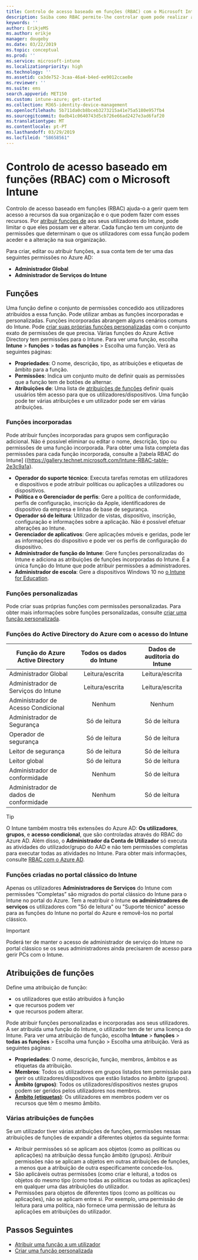 ```yaml
---
title: Controlo de acesso baseado em funções (RBAC) com o Microsoft Intune
description: Saiba como RBAC permite-lhe controlar quem pode realizar ações e fazer alterações no Microsoft Intune.
keywords: ''
author: ErikjeMS
ms.author: erikje
manager: dougeby
ms.date: 03/22/2019
ms.topic: conceptual
ms.prod: ''
ms.service: microsoft-intune
ms.localizationpriority: high
ms.technology: ''
ms.assetid: ca3de752-3caa-46a4-b4ed-ee9012ccae8e
ms.reviewer: ''
ms.suite: ems
search.appverid: MET150
ms.custom: intune-azure; get-started
ms.collection: M365-identity-device-management
ms.openlocfilehash: 5b711da0cb8bceb3273215a41e75a5180e957fb4
ms.sourcegitcommit: 0adb41c0640743d5cb726e66ad2427e3ad6faf20
ms.translationtype: MT
ms.contentlocale: pt-PT
ms.lasthandoff: 03/29/2019
ms.locfileid: "58658561"
---
```

# <a name="role-based-access-control-rbac-with-microsoft-intune"></a>Controlo de acesso baseado em funções (RBAC) com o Microsoft Intune

Controlo de acesso baseado em funções (RBAC) ajuda-o a gerir quem tem acesso a recursos da sua organização e o que podem fazer com esses recursos.  Por [atribuir funções de](assign-role.md) aos seus utilizadores do Intune, pode limitar o que eles possam ver e alterar. Cada função tem um conjunto de permissões que determinam o que os utilizadores com essa função podem aceder e a alteração na sua organização.

Para criar, editar ou atribuir funções, a sua conta tem de ter uma das seguintes permissões no Azure AD:
- **Administrador Global**
- **Administrador de Serviços do Intune**

## <a name="roles"></a>Funções
Uma função define o conjunto de permissões concedido aos utilizadores atribuídos a essa função.
Pode utilizar ambas as funções incorporadas e personalizadas. Funções incorporadas abrangem alguns cenários comuns do Intune. Pode [criar suas próprias funções personalizadas](create-custom-role.md) com o conjunto exato de permissões de que precisa. Várias funções do Azure Active Directory tem permissões para o Intune.
Para ver uma função, escolha **Intune** > **funções** > **todas as funções** > Escolha uma função. Verá as seguintes páginas:

-   **Propriedades**: O nome, descrição, tipo, as atribuições e etiquetas de âmbito para a função. 
-   **Permissões**: Indica um conjunto muito de definir quais as permissões que a função tem de botões de alternar.
-   **Atribuições de**: Uma lista de [atribuições de funções]( assign-role.md) definir quais usuários têm acesso para que os utilizadores/dispositivos. Uma função pode ter várias atribuições e um utilizador pode ser em várias atribuições.

### <a name="built-in-roles"></a>Funções incorporadas
Pode atribuir funções incorporadas para grupos sem configuração adicional. Não é possível eliminar ou editar o nome, descrição, tipo ou permissões de uma função incorporada. Para obter uma lista completa das permissões para cada função incorporada, consulte a [tabela RBAC do Intune] ((https://gallery.technet.microsoft.com/Intune-RBAC-table-2e3c9a1a).

- **Operador do suporte técnico**: Executa tarefas remotas em utilizadores e dispositivos e pode atribuir políticas ou aplicações a utilizadores ou dispositivos.
- **Política e o Gerenciador de perfis**: Gere a política de conformidade, perfis de configuração, inscrição da Apple, identificadores de dispositivo da empresa e linhas de base de segurança.
- **Operador só de leitura**: Utilizador de vistas, dispositivo, inscrição, configuração e informações sobre a aplicação. Não é possível efetuar alterações ao Intune.
- **Gerenciador de aplicativos**: Gere aplicações móveis e geridas, pode ler as informações do dispositivo e pode ver os perfis de configuração do dispositivo.
- **Administrador de função do Intune**: Gere funções personalizadas do Intune e adiciona as atribuições de funções incorporadas do Intune. É a única função do Intune que pode atribuir permissões a administradores.
- **Administrador de escola**: Gere a dispositivos Windows 10 no [o Intune for Education](introduction-intune-education.md).

### <a name="custom-roles"></a>Funções personalizadas
Pode criar suas próprias funções com permissões personalizadas. Para obter mais informações sobre funções personalizadas, consulte [criar uma função personalizada](create-custom-role.md).

### <a name="azure-active-directory-roles-with-intune-access"></a>Funções do Active Directory do Azure com o acesso do Intune
| Função do Azure Active Directory | Todos os dados do Intune | Dados de auditoria do Intune |
| --- | :---: | :---: |
| Administrador Global | Leitura/escrita | Leitura/escrita |
| Administrador de Serviços do Intune | Leitura/escrita | Leitura/escrita |
| Administrador de Acesso Condicional | Nenhum | Nenhum |
| Administrador de Segurança | Só de leitura | Só de leitura |
| Operador de segurança | Só de leitura | Só de leitura |
| Leitor de segurança | Só de leitura | Só de leitura |
| Leitor global | Só de leitura | Só de leitura |
| Administrador de conformidade | Nenhum | Só de leitura |
| Administrador de dados de conformidade | Nenhum | Só de leitura |

> [!TIP]
> O Intune também mostra três extensões do Azure AD: **Os utilizadores**, **grupos**, e **acesso condicional**, que são controladas através do RBAC do Azure AD. Além disso, o **Administrador da Conta de Utilizador** só executa as atividades do utilizador/grupo do AAD e não tem permissões completas para executar todas as atividades no Intune. Para obter mais informações, consulte [RBAC com o Azure AD](https://docs.microsoft.com/azure/active-directory/active-directory-assign-admin-roles).
### <a name="roles-created-in-the-intune-classic-portal"></a>Funções criadas no portal clássico do Intune
Apenas os utilizadores **Administradores de Serviços** do Intune com permissões “Completas” são migrados do portal clássico do Intune para o Intune no portal do Azure. Tem a reatribuir o Intune **os administradores de serviços** os utilizadores com "Só de leitura" ou "Suporte técnico" acesso para as funções do Intune no portal do Azure e removê-los no portal clássico.
> [!IMPORTANT]
> Poderá ter de manter o acesso de administrador de serviço do Intune no portal clássico se os seus administradores ainda precisarem de acesso para gerir PCs com o Intune.

## <a name="role-assignments"></a>Atribuições de funções
Define uma atribuição de função:

- os utilizadores que estão atribuídos à função
- que recursos podem ver
- que recursos podem alterar.

Pode atribuir funções personalizadas e incorporadas aos seus utilizadores. A ser atribuída uma função do Intune, o utilizador tem de ter uma licença do Intune.
Para ver uma atribuição de função, escolha **Intune** > **funções** > **todas as funções** > Escolha uma função > Escolha uma atribuição. Verá as seguintes páginas:

-   **Propriedades**: O nome, descrição, função, membros, âmbitos e as etiquetas da atribuição.
-   **Membros**: Todos os utilizadores em grupos listados tem permissão para gerir os utilizadores/dispositivos que estão listados no âmbito (grupos).
-   **Âmbito (grupos)**: Todos os utilizadores/dispositivos nestes grupos podem ser geridos pelos utilizadores nos membros.
-   **[Âmbito (etiquetas)](scope-tags.md)**: Os utilizadores em membros podem ver os recursos que têm o mesmo âmbito.

### <a name="multiple-role-assignments"></a>Várias atribuições de funções
Se um utilizador tiver várias atribuições de funções, permissões nessas atribuições de funções de expandir a diferentes objetos da seguinte forma:

- Atribuir permissões só se aplicam aos objetos (como as políticas ou aplicações) na atribuição dessa função âmbito (grupos). Atribuir permissões não se aplicam a objetos em outras atribuições de funções, a menos que a atribuição de outra especificamente concede-los.
- São aplicáveis outras permissões (como criar e leitura), a todos os objetos do mesmo tipo (como todas as políticas ou todas as aplicações) em qualquer uma das atribuições do utilizador.
- Permissões para objetos de diferentes tipos (como as políticas ou aplicações), não se aplicam entre si. Por exemplo, uma permissão de leitura para uma política, não fornece uma permissão de leitura às aplicações em atribuições do utilizador.

## <a name="next-steps"></a>Passos Seguintes
- [Atribuir uma função a um utilizador](assign-role.md)
- [Criar uma função personalizada](create-custom-role.md)
